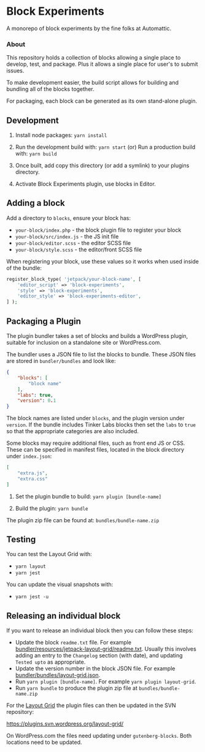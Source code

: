 # Block Experiments

A monorepo of block experiments by the fine folks at Automattic.

### About

This repository holds a collection of blocks allowing a single place to develop, test, and package. Plus it allows a single place for user's to submit issues.

To make development easier, the build script allows for building and bundling all of the blocks together.

For packaging, each block can be generated as its own stand-alone plugin.


## Development

1. Install node packages: `yarn install`

2. Run the development build with: `yarn start`
   (or)
   Run a production build with: `yarn build`

3. Once built, add copy this directory (or add a symlink) to your plugins directory.

4. Activate Block Experiments plugin, use blocks in Editor.

## Adding a block

Add a directory to `blocks`, ensure your block has:

- `your-block/index.php` - the block plugin file to register your block
- `your-block/src/index.js` - the JS init file
- `your-block/editor.scss` - the editor SCSS file
- `your-block/style.scss` - the editor/front SCSS file

When registering your block, use these values so it works when used inside of the bundle:

```php
register_block_type( 'jetpack/your-block-name', [
	'editor_script' => 'block-experiments',
	'style' => 'block-experiments',
	'editor_style' => 'block-experiments-editor',
] );
```

## Packaging a Plugin

The plugin bundler takes a set of blocks and builds a WordPress plugin, suitable for inclusion on a standalone site or WordPress.com.

The bundler uses a JSON file to list the blocks to bundle. These JSON files are stored in `bundler/bundles` and look like:

```json
{
	"blocks": [
		"block name"
	],
	"labs": true,
	"version": 0.1
}
```

The block names are listed under `blocks`, and the plugin version under `version`. If the bundle includes Tinker Labs blocks then set the `labs` to `true` so that the appropriate categories are also included.

Some blocks may require additional files, such as front end JS or CSS. These can be specified in manifest files, located in the block directory under `index.json`:

```json
[
	"extra.js",
	"extra.css"
]
```

1. Set the plugin bundle to build: `yarn plugin [bundle-name]`

2. Build the plugin: `yarn bundle`

The plugin zip file can be found at: `bundles/bundle-name.zip`

## Testing

You can test the Layout Grid with:

- `yarn layout`
- `yarn jest`

You can update the visual snapshots with:

- `yarn jest -u`

## Releasing an individual block

If you want to release an individual block then you can follow these steps:

- Update the block `readme.txt` file. For example [bundler/resources/jetpack-layout-grid/readme.txt](bundler/resources/jetpack-layout-grid/readme.txt). Usually this involves adding an entry to the `Changelog` section (with date), and updating `Tested upto` as appropriate.
- Update the version number in the block JSON file. For example [bundler/bundles/layout-grid.json](bundler/bundles/layout-grid.json).
- Run `yarn plugin [bundle-name]`. For example `yarn plugin layout-grid`.
- Run `yarn bundle` to produce the plugin zip file at `bundles/bundle-name.zip`

For the [Layout Grid](https://wordpress.org/plugins/layout-grid/) the plugin files can then be updated in the SVN repository:

https://plugins.svn.wordpress.org/layout-grid/

On WordPress.com the files need updating under `gutenberg-blocks`. Both locations need to be updated.